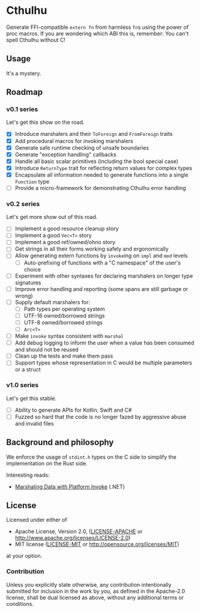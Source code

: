 # Cthulhu

Generate FFI-compatible `extern fn` from harmless `fn`s using the power of proc
macros. If you are wondering which ABI this is, remember: You can't spell
Cthulhu without C!

## Usage

It's a mystery.

## Roadmap

### v0.1 series

Let's get this show on the road.

- [x] Introduce marshalers and their `ToForeign` and `FromForeign` traits
- [x] Add procedural macros for invoking marshalers
- [x] Generate safe runtime checking of unsafe boundaries
- [x] Generate "exception handling" callbacks 
- [x] Handle all basic scalar primitives (including the bool special case)
- [x] Introduce `ReturnType` trait for reflecting return values for complex types
- [x] Encapsulate all information needed to generate functions into a single `Function` type
- [ ] Provide a micro-framework for demonstrating Cthulhu error handling

### v0.2 series

Let's get more show out of this road.

- [ ] Implement a good resource cleanup story
- [ ] Implement a good `Vec<T>` story
- [ ] Implement a good ref/owned/ohno story
- [ ] Get strings in all their forms working safely and ergonomically
- [ ] Allow generating extern functions by `invoke`ing on `impl` and `mod` levels
  - [ ] Auto-prefixing of functions with a "C namespace" of the user's choice
- [ ] Experiment with other syntaxes for declaring marshalers on longer type signatures
- [ ] Improve error handling and reporting (some spans are still garbage or wrong)
- [ ] Supply default marshalers for:
  - [ ] Path types per operating system
  - [ ] UTF-16 owned/borrowed strings
  - [ ] UTF-8 owned/borrowed strings
  - [ ] `Arc<T>`
- [ ] Make `invoke` syntax consistent with `marshal`
- [ ] Add debug logging to inform the user when a value has been consumed and should not be reused
- [ ] Clean up the tests and make them pass
- [ ] Support types whose representation in C would be multiple parameters or a struct

### v1.0 series

Let's get this stable.

- [ ] Ability to generate APIs for Kotlin, Swift and C#
- [ ] Fuzzed so hard that the code is no longer fazed by aggressive abuse and invalid files

## Background and philosophy

We enforce the usage of `stdint.h` types on the C side to simplify the implementation on the Rust side.

Interesting reads:

- [Marshaling Data with Platform Invoke](https://docs.microsoft.com/en-us/dotnet/framework/interop/marshaling-data-with-platform-invoke) (.NET)

## License

Licensed under either of

 * Apache License, Version 2.0, ([LICENSE-APACHE](LICENSE-APACHE) or http://www.apache.org/licenses/LICENSE-2.0)
 * MIT license ([LICENSE-MIT](LICENSE-MIT) or http://opensource.org/licenses/MIT)

at your option.

### Contribution

Unless you explicitly state otherwise, any contribution intentionally
submitted for inclusion in the work by you, as defined in the Apache-2.0
license, shall be dual licensed as above, without any additional terms or
conditions.
